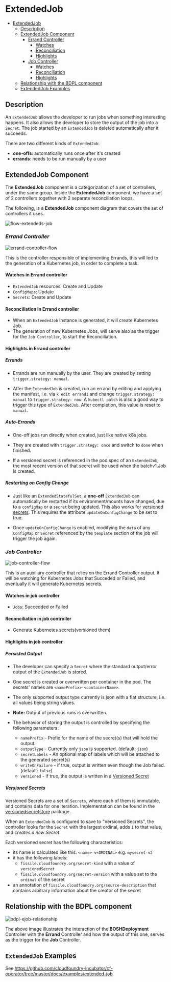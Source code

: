 # ExtendedJob

- [ExtendedJob](#extendedjob)
  - [Description](#description)
  - [ExtendedJob Component](#extendedjob-component)
    - [Errand Controller](#errand-controller)
      - [Watches](#watches-in-errand-controller)
      - [Reconciliation](#reconciliation-in-errand-controller)
      - [Highlights](#highlights-in-errand-controller)
    - [Job Controller](#job-controller)
      - [Watches](#watches-in-job-controller)
      - [Reconciliation](#reconciliation-in-job-controller)
      - [Highlights](#highlights-in-job-controller)
  - [Relationship with the BDPL component](#relationship-with-the-bdpl-component)
  - [ExtendedJob Examples](#extendedjob-examples)

## Description

An `ExtendedJob` allows the developer to run jobs when something interesting happens. It also allows the developer to store the output of the job into a `Secret`.
The job started by an `ExtendedJob` is deleted automatically after it succeeds.

There are two different kinds of `ExtendedJob`:

- **one-offs**: automatically runs once after it's created
- **errands**: needs to be run manually by a user

## ExtendedJob Component

The **ExtendedJob** component is a categorization of a set of controllers, under the same group. Inside the **ExtendedJob** component, we have a set of 2 controllers together with 2 separate reconciliation loops.

The following, is a **ExtendedJob** component diagram that covers the set of controllers it uses.

![flow-extendeds-job](quarks_ejobcomponent_flow.png)


### **_Errand Controller_**

![errand-controller-flow](quarks_ejoberrandcontroller_flow.png)

This is the controller responsible of implementing Errands, this will led to the generation of a Kubernetes job, in order to complete a task.

#### Watches in Errand controller

- `ExtendedJob` resources: Create and Update
- `ConfigMaps`: Update
- `Secrets`: Create and Update

#### Reconciliation in Errand controller

- When an `ExtendedJob` instance is generated, it will create Kubernetes Job.
- The generation of new Kubernetes Jobs, will serve also as the trigger for the `Job Controller`, to start the Reconciliation.

#### Highlights in Errand controller

##### Errands

- Errands are run manually by the user. They are created by setting `trigger.strategy: manual`.

- After the `ExtendedJob` is created, run an errand by editing and applying the
manifest, i.e. via `k edit errand1` and change `trigger.strategy: manual` to `trigger.strategy: now`. A `kubectl patch` is also a good way to trigger this type of `ExtendedJob`. After completion, this value is reset to `manual`.

##### Auto-Errands

- One-off jobs run directly when created, just like native k8s jobs.

- They are created with `trigger.strategy: once` and switch to `done` when
finished.

- If a versioned secret is referenced in the pod spec of an `ExtendedJob`, the most recent
version of that secret will be used when the batchv1.Job is created.

##### Restarting on Config Change

- Just like an `ExtendedStatefulSet`, a **one-off** `ExtendedJob` can
automatically be restarted if its environment/mounts have changed, due to a
`configMap` or a `secret` being updated. This also works for [versioned secrets](#versioned-secrets). This requires the attribute `updateOnConfigChange` to be set to true.

- Once `updateOnConfigChange` is enabled, modifying the `data` of any `ConfigMap` or `Secret` referenced by the `template` section of the job will trigger the job again.

### **_Job Controller_**

![job-controller-flow](quarks_ejobjobcontroller_flow.png)

This is an auxiliary controller that relies on the Errand Controller output. It will be watching for Kubernetes Jobs that Succeded or Failed, and eventually it will generate Kubernetes secrets.

#### Watches in job controller

- `Jobs`: Succedded or Failed

#### Reconciliation in job controller

- Generate Kubernetes secrets(versioned them)

#### Highlights in job controller

##### Persisted Output

- The developer can specify a `Secret` where the standard output/error output of
the `ExtendedJob` is stored.

- One secret is created or overwritten per container in the pod. The secrets'
names are `<namePrefix>-<containerName>`.

- The only supported output type currently is json with a flat structure, i.e.
all values being string values.

- **Note:** Output of previous runs is overwritten.

- The behavior of storing the output is controlled by specifying the following parameters:
  - `namePrefix` - Prefix for the name of the secret(s) that will hold the output.
  - `outputType` - Currently only `json` is supported. (default: `json`)
  - `secretLabels` - An optional map of labels which will be attached to the generated secret(s)
  - `writeOnFailure` - if true, output is written even though the Job failed. (default: `false`)
  - `versioned` - if true, the output is written in a [Versioned Secret](#versioned-secrets)

##### Versioned Secrets

Versioned Secrets are a set of `Secrets`, where each of them is immutable, and contains data for one iteration. Implementation can be found in the [versionedsecretstore](https://github.com/cloudfoundry-incubator/cf-operator/blob/master/pkg/kube/util/versionedsecretstore) package.

When an `ExtendedJob` is configured to save to "Versioned Secrets", the controller looks for the `Secret` with the largest ordinal, adds `1` to that value, and _creates a new Secret_.

Each versioned secret has the following characteristics:

- its name is calculated like this: `<name>-v<ORDINAL>` e.g. `mysecret-v2`
- it has the following labels:
  - `fissile.cloudfoundry.org/secret-kind` with a value of `versionedSecret`
  - `fissile.cloudfoundry.org/secret-version` with a value set to the `ordinal` of the secret
- an annotation of `fissile.cloudfoundry.org/source-description` that contains arbitrary information about the creator of the secret

## Relationship with the BDPL component

![bdpl-ejob-relationship](quarks_bdpl_and_ejob_flow.png)

The above image illustrates the interaction of the **BOSHDeployment** Controller with the **Errand** Controller and how the output of this one, serves as the trigger for the **Job** Controller.

## `ExtendedJob` Examples

See https://github.com/cloudfoundry-incubator/cf-operator/tree/master/docs/examples/extended-job

